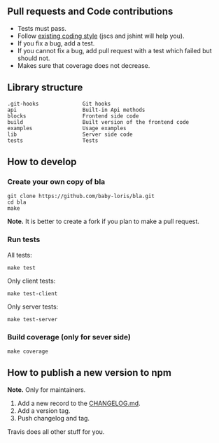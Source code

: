 ## Pull requests and Code contributions

* Tests must pass.
* Follow [existing coding style](https://github.com/ymaps/codestyle/blob/master/js.md) (jscs and jshint will help you).
* If you fix a bug, add a test.
* If you cannot fix a bug, add pull request with a test which failed but should not.
* Makes sure that coverage does not decrease.

## Library structure
```
.git-hooks              Git hooks
api                     Built-in Api methods
blocks                  Frontend side code
build                   Built version of the frontend code
examples                Usage examples
lib                     Server side code
tests                   Tests
```

## How to develop
### Create your own copy of bla
```
git clone https://github.com/baby-loris/bla.git
cd bla
make
```

**Note.** It is better to create a fork if you plan to make a pull request.

### Run tests
All tests:
```
make test
```

Only client tests:
```
make test-client
```

Only server tests:
```
make test-server
```

### Build coverage (only for sever side)
```
make coverage
```

## How to publish a new version to npm
**Note.** Only for maintainers.

  1. Add a new record to the [CHANGELOG.md](CHANGELOG.md).
  2. Add a version tag.
  3. Push changelog and tag.

Travis does all other stuff for you.
